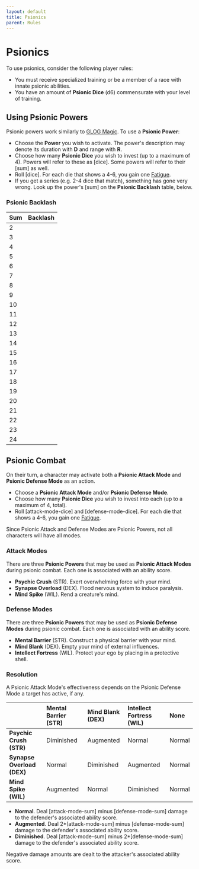 ```yaml
---
layout: default
title: Psionics
parent: Rules
---
```


# Psionics

To use psionics, consider the following player rules:

* You must receive specialized training or be a member of a race with innate psionic abilities.
* You have an amount of **Psionic Dice** (d6) commensurate with your level of training.

## Using Psionic Powers

Psionic powers work similarly to [GLOG Magic](https://cairnrpg.com/hacks/glog-magic/). To use a **Psionic Power**:

* Choose the **Power** you wish to activate. The power's description may denote its duration with **D** and range with **R**.
* Choose how many **Psionic Dice** you wish to invest (up to a maximum of 4). Powers will refer to these as [dice]. Some powers will refer to their [sum] as well.
* Roll [dice]. For each die that shows a 4-6, you gain one [Fatigue](https://cairnrpg.com/cairn-srd/#deprivation--fatigue).
* If you get a series (e.g. 2-4 dice that match), something has gone very wrong. Look up the power's [sum] on the **Psionic Backlash** table, below.

### Psionic Backlash

| Sum  | Backlash |
| :---- | :-------- |
| 2    |          |
| 3    |          |
| 4    |          |
| 5    |          |
| 6    |          |
| 7    |          |
| 8    |          |
| 9    |          |
| 10   |          |
| 11   |          |
| 12   |          |
| 13   |          |
| 14   |          |
| 15   |          |
| 16   |          |
| 17   |          |
| 18   |          |
| 19   |          |
| 20   |          |
| 21   |          |
| 22   |          |
| 23   |          |
| 24   |          |

## Psionic Combat

On their turn, a character may activate both a **Psionic Attack Mode** and **Psionic Defense Mode** as an action. 

* Choose a **Psionic Attack Mode** and/or **Psionic Defense Mode**.
* Choose how many **Psionic Dice** you wish to invest into each (up to a maximum of 4, total).
* Roll [attack-mode-dice] and [defense-mode-dice]. For each die that shows a 4-6, you gain one [Fatigue](https://cairnrpg.com/cairn-srd/#deprivation--fatigue).

Since Psionic Attack and Defense Modes are Psionic Powers, not all characters will have all modes.

### Attack Modes

There are three **Psionic Powers** that may be used as **Psionic Attack Modes** during psionic combat. Each one is associated with an ability score.

* **Psychic Crush** (STR). Exert overwhelming force with your mind.
* **Synapse Overload** (DEX). Flood nervous system to induce paralysis.
* **Mind Spike** (WIL). Rend a creature's mind.

### Defense Modes

There are three **Psionic Powers** that may be used as **Psionic Defense Modes** during psionic combat. Each one is associated with an ability score.

* **Mental Barrier** (STR). Construct a physical barrier with your mind.
* **Mind Blank** (DEX). Empty your mind of external influences.
* **Intellect Fortress** (WIL). Protect your ego by placing in a protective shell.

### Resolution

A Psionic Attack Mode's effectiveness depends on the Psionic Defense Mode a target has active, if any. 

|                            | Mental Barrier (STR) | Mind Blank (DEX) | Intellect Fortress (WIL) | None   |
| :-------------------------- | :-------------------- | :---------------- | :------------------------ | :------ |
| **Psychic Crush (STR)**    | Diminished           | Augmented        | Normal                   | Normal |
| **Synapse Overload (DEX)** | Normal               | Diminished       | Augmented                | Normal |
| **Mind Spike (WIL)**       | Augmented            | Normal           | Diminished               | Normal |

* **Normal**. Deal [attack-mode-sum] minus [defense-mode-sum] damage to the defender's associated ability score.
* **Augmented**. Deal 2*[attack-mode-sum] minus [defense-mode-sum] damage to the defender's associated ability score.
* **Diminished**. Deal [attack-mode-sum] minus 2*[defense-mode-sum] damage to the defender's associated ability score.

Negative damage amounts are dealt to the attacker's associated ability score.
